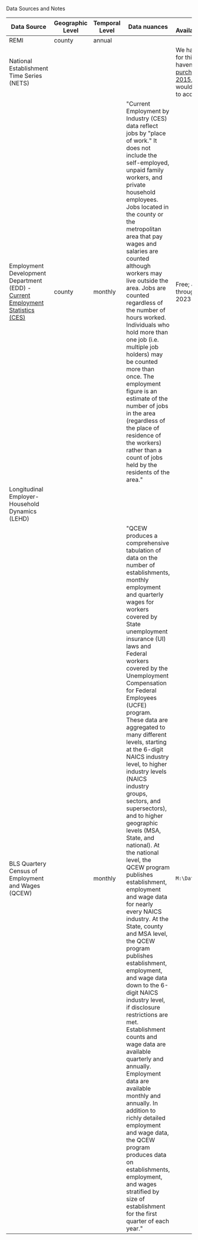 
Data Sources and Notes

| Data Source | Geographic Level | Temporal Level | Data nuances | Data Availability/Cost | Data Location |
| ------------|------------------|----------------|--------------|------------------------|---------------|
| REMI | county | annual | | | 
| National Establishment Time Series (NETS) | | | | We have budget for this but haven't [purchased since 2015](https://mtcdrive.box.com/s/4rz51iqw5wahh18dekhgumj3qe6sk1v2), so it would take time to acquire. | [Box](https://mtcdrive.box.com/s/4rz51iqw5wahh18dekhgumj3qe6sk1v2) |
| Employment Development Department (EDD) - [Current Employment Statistics (CES)](https://data.edd.ca.gov/Industry-Information-/Current-Employment-Statistics-CES-/r4zm-kdcg) | county | monthly | "Current Employment by Industry (CES) data reflect jobs by "place of work." It does not include the self-employed, unpaid family workers, and private household employees. Jobs located in the county or the metropolitan area that pay wages and salaries are counted although workers may live outside the area. Jobs are counted regardless of the number of hours worked. Individuals who hold more than one job (i.e. multiple job holders) may be counted more than once. The employment figure is an estimate of the number of jobs in the area (regardless of the place of residence of the workers) rather than a count of jobs held by the residents of the area." | Free; Jan 1990 through May 2023 | `M:\Data\CurrentEmploymentData` |
| Longitudinal Employer-Household Dynamics (LEHD) | | | | |
| BLS Quartery Census of Employment and Wages (QCEW) | | monthly | "QCEW produces a comprehensive tabulation of data on the number of establishments, monthly employment and quarterly wages for workers covered by State unemployment insurance (UI) laws and Federal workers covered by the Unemployment Compensation for Federal Employees (UCFE) program. These data are aggregated to many different levels, starting at the 6-digit NAICS industry level, to higher industry levels (NAICS industry groups, sectors, and supersectors), and to higher geographic levels (MSA, State, and national). At the national level, the QCEW program publishes establishment, employment and wage data for nearly every NAICS industry. At the State, county and MSA level, the QCEW program publishes establishment, employment, and wage data down to the 6-digit NAICS industry level, if disclosure restrictions are met. Establishment counts and wage data are available quarterly and annually. Employment data are available monthly and annually. In addition to richly detailed employment and wage data, the QCEW program produces data on establishments, employment, and wages stratified by size of establishment for the first quarter of each year." | `M:\Data\QCEW`|

